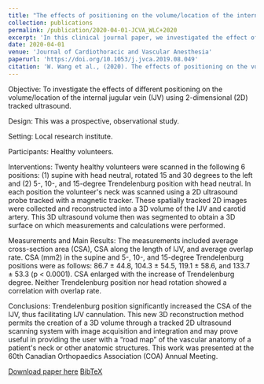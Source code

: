 ```yaml
---
title: "The effects of positioning on the volume/location of the internal jugular vein using 2-dimensional tracked ultrasound"
collection: publications
permalink: /publication/2020-04-01-JCVA_WLC+2020
excerpt: 'In this clinical journal paper, we investigated the effect of different position on the volume and location of the international jugular vein using tracked ultrasound.'
date: 2020-04-01
venue: 'Journal of Cardiothoracic and Vascular Anesthesia'
paperurl: 'https://doi.org/10.1053/j.jvca.2019.08.049'
citation: 'W. Wang et al., (2020). The effects of positioning on the volume/location of the internal jugular vein using 2-dimensional tracked ultrasound"; in <i>Journal of Cardiothoracic and Vascular Anesthesia</i>, 34(4), pp. 920-925.'
---
```


Objective: To investigate the effects of different positioning on the volume/location of the internal jugular vein (IJV) using 2-dimensional (2D) tracked ultrasound.

Design: This was a prospective, observational study.

Setting: Local research institute.

Participants: Healthy volunteers.

Interventions: Twenty healthy volunteers were scanned in the following 6 positions: (1) supine with head neutral, rotated 15 and 30 degrees to the left and (2) 5-, 10-, and 15-degree Trendelenburg position with head neutral. In each position the volunteer's neck was scanned using a 2D ultrasound probe tracked with a magnetic tracker. These spatially tracked 2D images were collected and reconstructed into a 3D volume of the IJV and carotid artery. This 3D ultrasound volume then was segmented to obtain a 3D surface on which measurements and calculations were performed.

Measurements and Main Results: The measurements included average cross-section area (CSA), CSA along the length of IJV, and average overlap rate. CSA (mm2) in the supine and 5-, 10-, and 15-degree Trendelenburg positions were as follows: 86.7 ± 44.8, 104.3 ± 54.5, 119.1 ± 58.6, and 133.7 ± 53.3 (p < 0.0001). CSA enlarged with the increase of Trendelenburg degree. Neither Trendelenburg position nor head rotation showed a correlation with overlap rate.

Conclusions: Trendelenburg position significantly increased the CSA of the IJV, thus facilitating IJV cannulation. This new 3D reconstruction method permits the creation of a 3D volume through a tracked 2D ultrasound scanning system with image acquisition and integration and may prove useful in providing the user with a “road map” of the vascular anatomy of a patient's neck or other anatomic structures.
This work was presented at the 60th Canadian Orthopaedics Association (COA) Annual Meeting.

[Download paper here](https://doi.org/10.1053/j.jvca.2019.08.049) [BibTeX](./../files/bibtex/WLC+2020.bib)